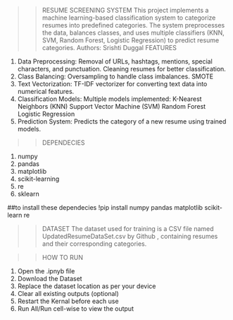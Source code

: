 >>RESUME SCREENING SYSTEM
This project implements a machine learning-based classification system to categorize resumes into predefined categories. The system preprocesses the data, balances classes, and uses multiple classifiers (KNN, SVM, Random Forest, Logistic Regression) to predict resume categories.
Authors: Srishti Duggal
>>FEATURES
1. Data Preprocessing:
    Removal of URLs, hashtags, mentions, special characters, and punctuation.
    Cleaning resumes for better classification.
2. Class Balancing:
    Oversampling to handle class imbalances.
    SMOTE
4. Text Vectorization:
    TF-IDF vectorizer for converting text data into numerical features.
5. Classification Models:
    Multiple models implemented:
    K-Nearest Neighbors (KNN)
    Support Vector Machine (SVM)
    Random Forest
    Logistic Regression
6. Prediction System:
    Predicts the category of a new resume using trained models.

>>DEPENDECIES
1. numpy
2. pandas
3. matplotlib
4. scikit-learning
5. re
6. sklearn

##to install these dependecies
!pip install numpy pandas matplotlib scikit-learn re


>>DATASET
The dataset used for training is a CSV file named UpdatedResumeDataSet.csv by Github , containing resumes and their corresponding categories.


>>HOW TO RUN
1. Open the .ipnyb file
2. Download the Dataset
3. Replace the dataset location as per your device
4. Clear all existing outputs (optional)
5. Restart the Kernal before each use
6. Run All/Run cell-wise to view the output
